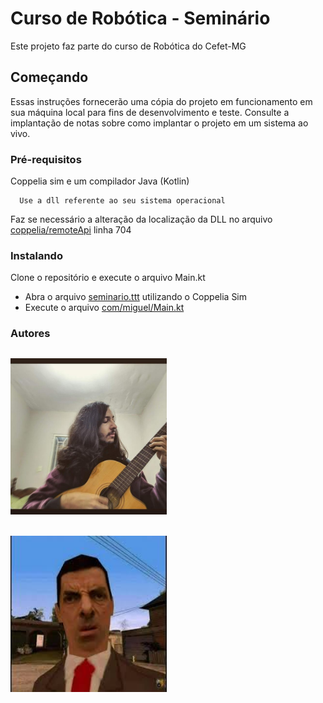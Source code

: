 # Curso de Robótica - Seminário

Este projeto faz parte do curso de Robótica do Cefet-MG

## Começando

Essas instruções fornecerão uma cópia do projeto em funcionamento em sua máquina local para fins de desenvolvimento e teste. Consulte a implantação de notas sobre como implantar o projeto em um sistema ao vivo.

### Pré-requisitos

Coppelia sim e um compilador Java (Kotlin)

``` 
  Use a dll referente ao seu sistema operacional
```

<p>
    Faz se necessário a alteração da localização da DLL no arquivo <u>coppelia/remoteApi</u> linha 704
</p>

### Instalando

Clone o repositório e execute o arquivo Main.kt

<ul>
  
  <li>Abra o arquivo <u>seminario.ttt</u> utilizando o Coppelia Sim</li>
  <li>Execute o arquivo <u>com/miguel/Main.kt</u></li>
  
</ul>


### Autores

<h2>
  <a href="https://github.com/miguellrodrigues">
    <img src="assets/Miguel.jpg" width="250" height="250" title="Miguel L. Rodrigues">
  </a>
</h2>

<h2>
  <a href="https://github.com/GabrielMdrs">
      <img src="assets/Gabriel.jpg" width="250" height="250" title="Gabriel Medeiros">
  </a>
</h2>


